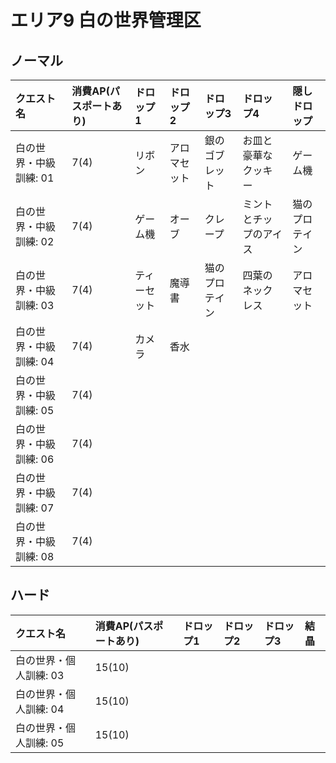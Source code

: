 # エリア9 白の世界管理区

## ノーマル

|クエスト名|消費AP(パスポートあり)|ドロップ1|ドロップ2|ドロップ3|ドロップ4|隠しドロップ|
|:--|:--|:--|:--|:--|:--|:--|
|白の世界・中級訓練: 01|7(4)|リボン|アロマセット|銀のゴブレット|お皿と豪華なクッキー|ゲーム機|
|白の世界・中級訓練: 02|7(4)|ゲーム機|オーブ|クレープ|ミントとチップのアイス|猫のプロテイン|
|白の世界・中級訓練: 03|7(4)|ティーセット|魔導書|猫のプロテイン|四葉のネックレス|アロマセット|
|白の世界・中級訓練: 04|7(4)|カメラ|香水||||
|白の世界・中級訓練: 05|7(4)||||||
|白の世界・中級訓練: 06|7(4)||||||
|白の世界・中級訓練: 07|7(4)||||||
|白の世界・中級訓練: 08|7(4)||||||

## ハード

|クエスト名|消費AP(パスポートあり)|ドロップ1|ドロップ2|ドロップ3|結晶|
|:--|:--|:--|:--|:--|:--|
|白の世界・個人訓練: 03|15(10)|||||
|白の世界・個人訓練: 04|15(10)|||||
|白の世界・個人訓練: 05|15(10)|||||